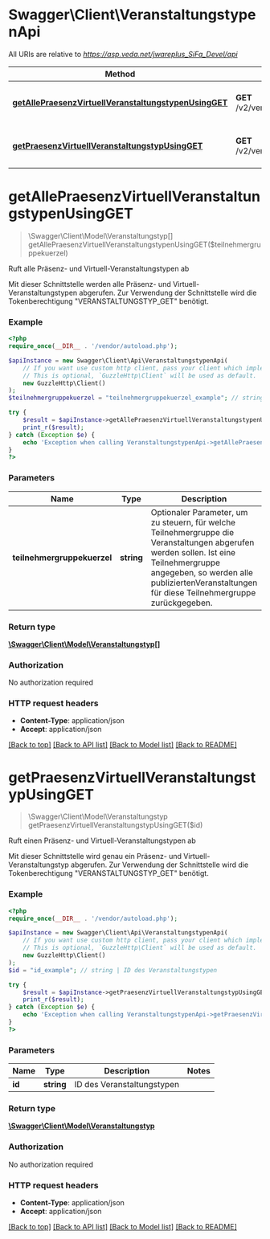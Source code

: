 # Swagger\Client\VeranstaltungstypenApi

All URIs are relative to *https://asp.veda.net/jwareplus_SiFa_Devel/api*

Method | HTTP request | Description
------------- | ------------- | -------------
[**getAllePraesenzVirtuellVeranstaltungstypenUsingGET**](VeranstaltungstypenApi.md#getAllePraesenzVirtuellVeranstaltungstypenUsingGET) | **GET** /v2/veranstaltungstypen | Ruft alle Präsenz- und Virtuell-Veranstaltungstypen ab
[**getPraesenzVirtuellVeranstaltungstypUsingGET**](VeranstaltungstypenApi.md#getPraesenzVirtuellVeranstaltungstypUsingGET) | **GET** /v2/veranstaltungstypen/{id} | Ruft einen Präsenz- und Virtuell-Veranstaltungstypen ab


# **getAllePraesenzVirtuellVeranstaltungstypenUsingGET**
> \Swagger\Client\Model\Veranstaltungstyp[] getAllePraesenzVirtuellVeranstaltungstypenUsingGET($teilnehmergruppekuerzel)

Ruft alle Präsenz- und Virtuell-Veranstaltungstypen ab

Mit dieser Schnittstelle werden alle Präsenz- und Virtuell-Veranstaltungstypen abgerufen. Zur Verwendung der Schnittstelle wird die Tokenberechtigung \"VERANSTALTUNGSTYP_GET\" benötigt.

### Example
```php
<?php
require_once(__DIR__ . '/vendor/autoload.php');

$apiInstance = new Swagger\Client\Api\VeranstaltungstypenApi(
    // If you want use custom http client, pass your client which implements `GuzzleHttp\ClientInterface`.
    // This is optional, `GuzzleHttp\Client` will be used as default.
    new GuzzleHttp\Client()
);
$teilnehmergruppekuerzel = "teilnehmergruppekuerzel_example"; // string | Optionaler Parameter, um zu steuern, für welche Teilnehmergruppe die Veranstaltungen abgerufen werden sollen. Ist eine Teilnehmergruppe angegeben, so werden alle publiziertenVeranstaltungen für diese Teilnehmergruppe zurückgegeben.

try {
    $result = $apiInstance->getAllePraesenzVirtuellVeranstaltungstypenUsingGET($teilnehmergruppekuerzel);
    print_r($result);
} catch (Exception $e) {
    echo 'Exception when calling VeranstaltungstypenApi->getAllePraesenzVirtuellVeranstaltungstypenUsingGET: ', $e->getMessage(), PHP_EOL;
}
?>
```

### Parameters

Name | Type | Description  | Notes
------------- | ------------- | ------------- | -------------
 **teilnehmergruppekuerzel** | **string**| Optionaler Parameter, um zu steuern, für welche Teilnehmergruppe die Veranstaltungen abgerufen werden sollen. Ist eine Teilnehmergruppe angegeben, so werden alle publiziertenVeranstaltungen für diese Teilnehmergruppe zurückgegeben. | [optional]

### Return type

[**\Swagger\Client\Model\Veranstaltungstyp[]**](../Model/Veranstaltungstyp.md)

### Authorization

No authorization required

### HTTP request headers

 - **Content-Type**: application/json
 - **Accept**: application/json

[[Back to top]](#) [[Back to API list]](../../README.md#documentation-for-api-endpoints) [[Back to Model list]](../../README.md#documentation-for-models) [[Back to README]](../../README.md)

# **getPraesenzVirtuellVeranstaltungstypUsingGET**
> \Swagger\Client\Model\Veranstaltungstyp getPraesenzVirtuellVeranstaltungstypUsingGET($id)

Ruft einen Präsenz- und Virtuell-Veranstaltungstypen ab

Mit dieser Schnittstelle wird genau ein Präsenz- und Virtuell-Veranstaltungstyp abgerufen. Zur Verwendung der Schnittstelle wird die Tokenberechtigung \"VERANSTALTUNGSTYP_GET\" benötigt.

### Example
```php
<?php
require_once(__DIR__ . '/vendor/autoload.php');

$apiInstance = new Swagger\Client\Api\VeranstaltungstypenApi(
    // If you want use custom http client, pass your client which implements `GuzzleHttp\ClientInterface`.
    // This is optional, `GuzzleHttp\Client` will be used as default.
    new GuzzleHttp\Client()
);
$id = "id_example"; // string | ID des Veranstaltungstypen

try {
    $result = $apiInstance->getPraesenzVirtuellVeranstaltungstypUsingGET($id);
    print_r($result);
} catch (Exception $e) {
    echo 'Exception when calling VeranstaltungstypenApi->getPraesenzVirtuellVeranstaltungstypUsingGET: ', $e->getMessage(), PHP_EOL;
}
?>
```

### Parameters

Name | Type | Description  | Notes
------------- | ------------- | ------------- | -------------
 **id** | **string**| ID des Veranstaltungstypen |

### Return type

[**\Swagger\Client\Model\Veranstaltungstyp**](../Model/Veranstaltungstyp.md)

### Authorization

No authorization required

### HTTP request headers

 - **Content-Type**: application/json
 - **Accept**: application/json

[[Back to top]](#) [[Back to API list]](../../README.md#documentation-for-api-endpoints) [[Back to Model list]](../../README.md#documentation-for-models) [[Back to README]](../../README.md)

